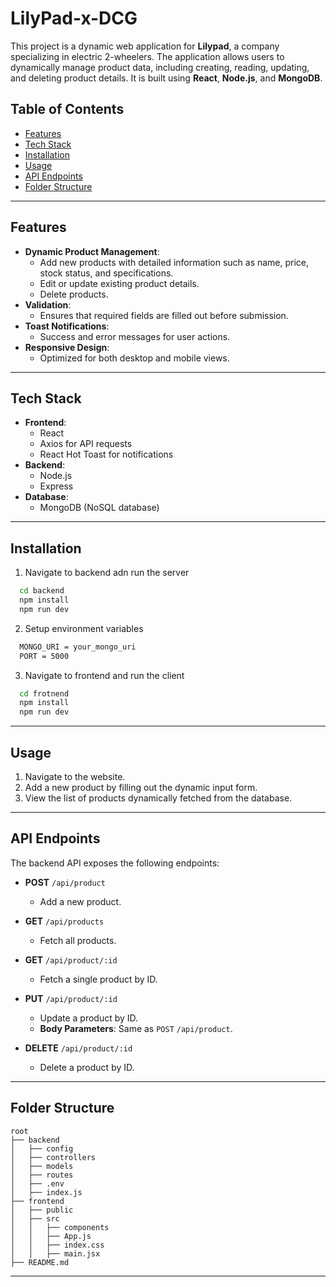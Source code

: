 # LilyPad-x-DCG

This project is a dynamic web application for **Lilypad**, a company specializing in electric 2-wheelers. The application allows users to dynamically manage product data, including creating, reading, updating, and deleting product details. It is built using **React**, **Node.js**, and **MongoDB**.

## Table of Contents

- [Features](#features)
- [Tech Stack](#tech-stack)
- [Installation](#installation)
- [Usage](#usage)
- [API Endpoints](#api-endpoints)
- [Folder Structure](#folder-structure)

---

## Features

- **Dynamic Product Management**:
  - Add new products with detailed information such as name, price, stock status, and specifications.
  - Edit or update existing product details.
  - Delete products.
- **Validation**:
  - Ensures that required fields are filled out before submission.
- **Toast Notifications**:
  - Success and error messages for user actions.
- **Responsive Design**:
  - Optimized for both desktop and mobile views.

---

## Tech Stack

- **Frontend**:
  - React
  - Axios for API requests
  - React Hot Toast for notifications
- **Backend**:
  - Node.js
  - Express
- **Database**:
  - MongoDB (NoSQL database)

---

## Installation

1) Navigate to backend adn run the server

```bash
  cd backend
  npm install 
  npm run dev
```
2) Setup environment variables
```bash
  MONGO_URI = your_mongo_uri
  PORT = 5000
```

3) Navigate to frontend and run the client

```bash
  cd frotnend
  npm install 
  npm run dev
```



---

## Usage

1. Navigate to the website.
2. Add a new product by filling out the dynamic input form.
3. View the list of products dynamically fetched from the database.

---

## API Endpoints

The backend API exposes the following endpoints:

- **POST** `/api/product`
  - Add a new product.

- **GET** `/api/products`
  - Fetch all products.

- **GET** `/api/product/:id`
  - Fetch a single product by ID.

- **PUT** `/api/product/:id`
  - Update a product by ID.
  - **Body Parameters**: Same as `POST` `/api/product`.

- **DELETE** `/api/product/:id`
  - Delete a product by ID.

---

## Folder Structure

```
root
├── backend
│   ├── config
│   ├── controllers
│   ├── models
│   ├── routes
│   ├── .env
│   ├── index.js
├── frontend
│   ├── public
│   ├── src
│   │   ├── components
│   │   ├── App.js
│   │   ├── index.css
│   │   ├── main.jsx
├── README.md
```

---


